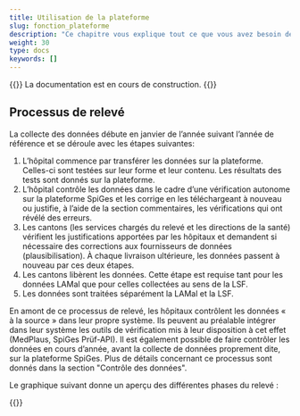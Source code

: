 ```yaml
---
title: Utilisation de la plateforme
slug: fonction_plateforme
description: "Ce chapitre vous explique tout ce que vous avez besoin de savoir sur le fonctionnement de la plateforme et sur son utilisation."
weight: 30
type: docs
keywords: []
---
```

{{<alert color="info">}}
La documentation est en cours de construction.
{{</alert>}}

## Processus de relevé

La collecte des données débute en janvier de l’année suivant l’année de référence et se déroule avec les étapes suivantes:

1. L’hôpital commence par transférer les données sur la plateforme. Celles-ci sont testées sur leur forme et leur contenu. Les résultats des tests sont donnés sur la plateforme. 
2. L’hôpital contrôle les données dans le cadre d’une vérification autonome sur la plateforme SpiGes et les corrige en les téléchargeant à nouveau ou justifie, à l’aide de la section commentaires, les vérifications qui ont révélé des erreurs. 
3. Les cantons (les services chargés du relevé et les directions de la santé) vérifient les justifications apportées par les hôpitaux et demandent si nécessaire des corrections aux fournisseurs de données (plausibilisation). À chaque livraison ultérieure, les données passent à nouveau par ces deux étapes. 
4. Les cantons libèrent les données. Cette étape est requise tant pour les données LAMal que pour celles collectées au sens de la LSF. 
5. Les données sont traitées séparément la LAMal et la LSF.

En amont de ce processus de relevé, les hôpitaux contrôlent les données « à la source » dans leur propre système. Ils peuvent au préalable intégrer dans leur système les outils de vérification mis à leur disposition à cet effet (MedPlaus, SpiGes Prüf-API). Il est également possible de faire contrôler les données en cours d’année, avant la collecte de données proprement dite, sur la plateforme SpiGes. Plus de détails concernant ce processus sont donnés dans la section "Contrôle des données".

Le graphique suivant donne un aperçu des différentes phases du relevé :

{{<insertImage image="phase_releve.jpg" class="bord img_full centre">}}
